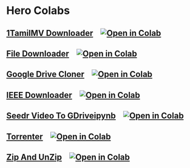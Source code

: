# Hero Colabs
## [1TamilMV Downloader](1TamilMV_Downloader.ipynb) &nbsp;&nbsp; [![Open in Colab][Colab Badge]][Colab1]
[Colab1]:https://github.com/HeroBenHero/HeroColabs/tree/main/1TamilMV_Downloader.ipynb
## [File Downloader](File_Downloader.ipynb) &nbsp;&nbsp; [![Open in Colab][Colab Badge]][Colab2]
[Colab2]:https://github.com/HeroBenHero/HeroColabs/tree/main/File_Downloader.ipynb
## [Google Drive Cloner](Google_Drive_Cloner.ipynb) &nbsp;&nbsp; [![Open in Colab][Colab Badge]][Colab3]
[Colab3]:https://github.com/HeroBenHero/HeroColabs/tree/main/Google_Drive_Cloner.ipynb
## [IEEE Downloader](IEEE_Downloader.ipynb) &nbsp;&nbsp; [![Open in Colab][Colab Badge]][Colab4]
[Colab4]:https://github.com/HeroBenHero/HeroColabs/tree/main/IEEE_Downloader.ipynb
## [Seedr Video To GDriveipynb](Seedr_Video_To_GDriveipynb.ipynb) &nbsp;&nbsp; [![Open in Colab][Colab Badge]][Colab5]
[Colab5]:https://github.com/HeroBenHero/HeroColabs/tree/main/Seedr_Video_To_GDriveipynb.ipynb
## [Torrenter](Torrenter.ipynb) &nbsp;&nbsp; [![Open in Colab][Colab Badge]][Colab6]
[Colab6]:https://github.com/HeroBenHero/HeroColabs/tree/main/Torrenter.ipynb
## [Zip And UnZip](Zip_And_UnZip.ipynb) &nbsp;&nbsp; [![Open in Colab][Colab Badge]][Colab7]
[Colab7]:https://github.com/HeroBenHero/HeroColabs/tree/main/Zip_And_UnZip.ipynb

[Colab Badge]:https://colab.research.google.com/assets/colab-badge.svg
